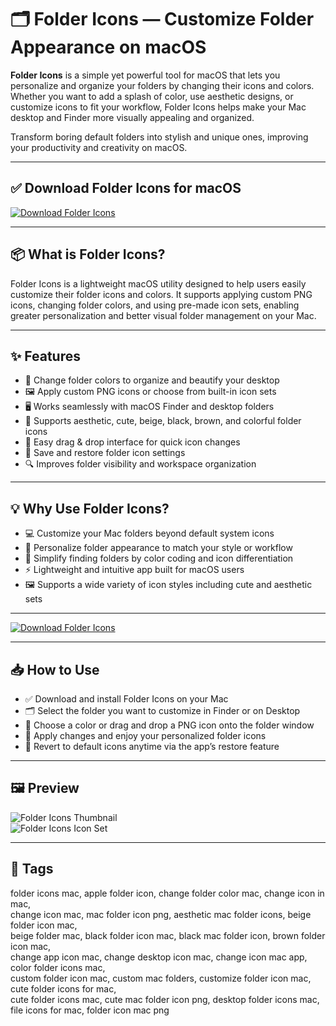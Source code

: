 # 🗂 Folder Icons — Customize Folder Appearance on macOS

**Folder Icons** is a simple yet powerful tool for macOS that lets you personalize and organize your folders by changing their icons and colors. Whether you want to add a splash of color, use aesthetic designs, or customize icons to fit your workflow, Folder Icons helps make your Mac desktop and Finder more visually appealing and organized.

Transform boring default folders into stylish and unique ones, improving your productivity and creativity on macOS.

---

## ✅ Download Folder Icons for macOS  
[![Download Folder Icons](https://img.shields.io/badge/Download-Folder_Icons-blueviolet)](#)

---

## 📦 What is Folder Icons?

Folder Icons is a lightweight macOS utility designed to help users easily customize their folder icons and colors. It supports applying custom PNG icons, changing folder colors, and using pre-made icon sets, enabling greater personalization and better visual folder management on your Mac.

---

## ✨ Features

- 🎨 Change folder colors to organize and beautify your desktop  
- 🖼 Apply custom PNG icons or choose from built-in icon sets  
- 🖥 Works seamlessly with macOS Finder and desktop folders  
- 🌈 Supports aesthetic, cute, beige, black, brown, and colorful folder icons  
- 🔄 Easy drag & drop interface for quick icon changes  
- 💾 Save and restore folder icon settings  
- 🔍 Improves folder visibility and workspace organization  

---

## 💡 Why Use Folder Icons?

- 💻 Customize your Mac folders beyond default system icons  
- 🎨 Personalize folder appearance to match your style or workflow  
- 🔧 Simplify finding folders by color coding and icon differentiation  
- ⚡️ Lightweight and intuitive app built for macOS users  
- 🖼 Supports a wide variety of icon styles including cute and aesthetic sets  

---

[![Download Folder Icons](https://img.shields.io/badge/Download-Folder_Icons-blueviolet)](#)

---

## 📥 How to Use

- ✅ Download and install Folder Icons on your Mac  
- 🗂 Select the folder you want to customize in Finder or on Desktop  
- 🎨 Choose a color or drag and drop a PNG icon onto the folder window  
- 💾 Apply changes and enjoy your personalized folder icons  
- 🔄 Revert to default icons anytime via the app’s restore feature  

---

## 🖼 Preview

![Folder Icons Thumbnail](https://images.squarespace-cdn.com/content/v1/52ad8310e4b042887e9e7519/92c57690-4b9f-4fd9-8d54-10d9843a66a2/Screenshot+2022-07-11+at+15.40.44.png)  
![Folder Icons Icon Set](https://una.github.io/gradient-folders/img/icon-folder-set.png)

---

## 📌 Tags

folder icons mac, apple folder icon, change folder color mac, change icon in mac,  
change icon mac, mac folder icon png, aesthetic mac folder icons, beige folder icon mac,  
beige folder mac, black folder icon mac, black mac folder icon, brown folder icon mac,  
change app icon mac, change desktop icon mac, change icon mac app, color folder icons mac,  
custom folder icon mac, custom mac folders, customize folder icon mac, cute folder icons for mac,  
cute folder icons mac, cute mac folder icon png, desktop folder icons mac, file icons for mac, folder icon mac png
